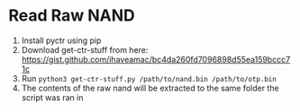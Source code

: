 # Read Raw NAND
1. Install pyctr using pip
2. Download get-ctr-stuff from here: https://gist.github.com/ihaveamac/bc4da260fd7096898d55ea159bccc71c
3. Run `python3 get-ctr-stuff.py /path/to/nand.bin /path/to/otp.bin`
4. The contents of the raw nand will be extracted to the same folder the script was ran in
